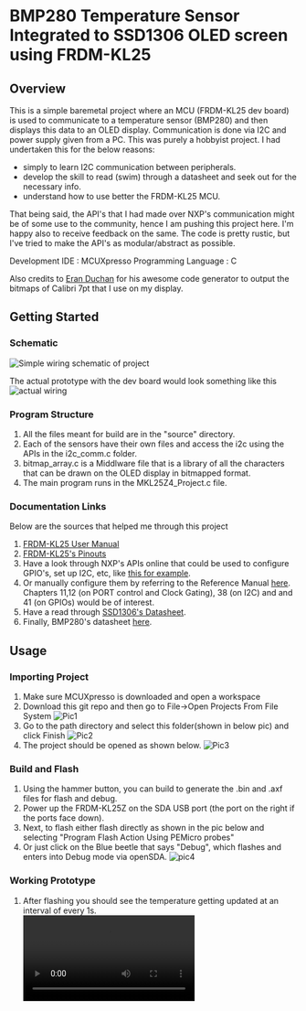 # BMP280 Temperature Sensor Integrated to SSD1306 OLED screen using FRDM-KL25

## Overview
This is a simple baremetal project where an MCU (FRDM-KL25 dev board) is used to communicate to a temperature sensor (BMP280) and then displays this data to an OLED display. Communication is done via I2C and power supply given from a PC.
This was purely a hobbyist project. I had undertaken this for the below reasons:
- simply to learn I2C communication between peripherals.
- develop the skill to read (swim) through a datasheet and seek out for the necessary info.
- understand how to use better the FRDM-KL25 MCU.

That being said, the API's that I had made over NXP's communication might be of some use to the community, hence I am pushing this project here. I'm happy also to receive feedback on the same. The code is pretty rustic, but I've tried to make the API's as modular/abstract as possible.

Development IDE : MCUXpresso
Programming Language : C

Also credits to [Eran Duchan](http://www.eran.io/the-dot-factory-an-lcd-font-and-image-generator/) for his awesome code generator to output the bitmaps of Calibri 7pt that I use on my display.

## Getting Started

### Schematic
![Simple wiring schematic of project](/assets/images/schematic.png)

The actual prototype with the dev board would look something like this                                           
![actual wiring](/assets/images/prototype.png)


### Program Structure
1. All the files meant for build are in the "source" directory.
2. Each of the sensors have their own files and access the i2c using the APIs in the i2c_comm.c folder.
3. bitmap_array.c is a Middlware file that is a library of all the characters that can be drawn on the OLED display in bitmapped format.
4. The main program runs in the MKL25Z4_Project.c file.

### Documentation Links
Below are the sources that helped me through this project

1. [FRDM-KL25 User Manual](https://www.mouser.com/pdfdocs/FRDM-KL25Z.pdf)
2. [FRDM-KL25's Pinouts](https://www.openhacks.com/uploadsproductos/frdm-kl25z_pinouts__rev_1.0_.pdf)
3. Have a look through NXP's APIs online that could be used to configure GPIO's, set up I2C, etc, like [this for example](https://mcuxpresso.nxp.com/api_doc/dev/116/group__i2c.html).
4. Or manually configure them by referring to the Reference Manual [here](https://spivey.oriel.ox.ac.uk/dswiki/images-digisys/5/56/KL25-refman.pdf). Chapters 11,12 (on PORT control and Clock Gating), 38 (on I2C) and and 41 (on GPIOs) would be of interest.
5. Have a read through [SSD1306's Datasheet](https://cdn-shop.adafruit.com/datasheets/SSD1306.pdf).
6. Finally, BMP280's datasheet [here](https://cdn-shop.adafruit.com/datasheets/BST-BMP280-DS001-11.pdf).

## Usage

### Importing Project
1. Make sure MCUXpresso is downloaded and open a workspace
2. Download this git repo and then go to File->Open Projects From File System
![Pic1](/assets/images/MCUXpresso-Img1.png)
3. Go to the path directory and select this folder(shown in below pic) and click Finish
![Pic2](/assets/images/MCUXpresso-Img2.png)
4. The project should be opened as shown below. 
![Pic3](/assets/images/MCUXpresso-Img3.png)

### Build and Flash
1. Using the hammer button, you can build to generate the .bin and .axf files for flash and debug.
2. Power up the FRDM-KL25Z on the SDA USB port (the port on the right if the ports face down).
3. Next, to flash either flash directly as shown in the pic below and selecting "Program Flash Action Using PEMicro probes"
4. Or just click on the Blue beetle that says "Debug", which flashes and enters into Debug mode via openSDA.
![pic4](assets/images/build.png)

### Working Prototype
1. After flashing you should see the temperature getting updated at an interval of every 1s.                                    
![actual wiring](/assets/images/FRDM.mp4)